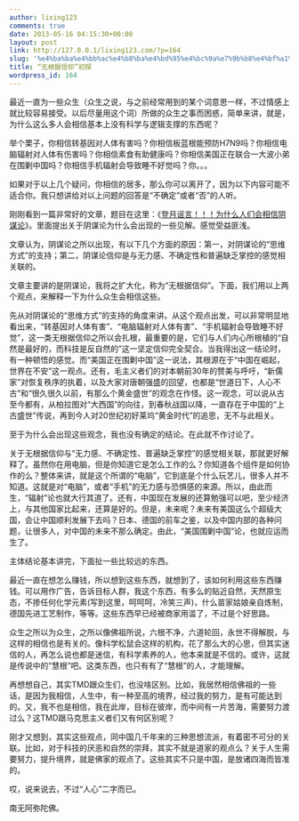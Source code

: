 ```yaml
---
author: lixing123
comments: true
date: 2013-05-16 04:15:30+00:00
layout: post
link: http://127.0.0.1/lixing123.com/?p=164
slug: '%e4%ba%ba%e4%bb%ac%e4%b8%ba%e4%bd%95%e4%bc%9a%e7%9b%b8%e4%bf%a1%e6%97%a0%e7%a7%91%e5%ad%a6%e4%be%9d%e6%8d%ae%e7%9a%84%e4%ba%8b'
title: “无根据信仰”初探
wordpress_id: 164
---
```


最近一直为一些众生（众生之说，与之前经常用到的某个词意思一样，不过情感上就比较容易接受。以后尽量用这个词）所做的众生之事而困惑，简单来讲，就是，为什么这么多人会相信基本上没有科学与逻辑支撑的东西呢？

举个栗子，你相信转基因对人体有害吗？你相信板蓝根能预防H7N9吗？你相信电脑辐射对人体有伤害吗？你相信素食有助健康吗？你相信美国正在联合一大波小弟在围剿中国吗？你相信手机辐射会导致睡不好觉吗？你。。。

如果对于以上几个疑问，你相信的居多，那么你可以离开了，因为以下内容可能不适合你。我只想讲给对以上问题的回答是“不确定”或者“否”的人听。

<!-- more -->

刚刚看到一篇非常好的文章，题目在这里：《[登月谣言！！！为什么人们会相信阴谋论](http://select.yeeyan.org/view/370724/361546)》。里面提出关于阴谋论为什么会出现的一些见解。感觉受益匪浅。

文章认为，阴谋论之所以出现，有以下几个方面的原因：第一，对阴谋论的“思维方式”的支持；第二，阴谋论信仰是与无力感、不确定性和普遍缺乏掌控的感觉相关联的。

文章主要讲的是阴谋论，我将之扩大化，称为“无根据信仰”。下面，我们用以上两个观点，来解释一下为什么众生会相信这些。

先从对阴谋论的“思维方式”的支持的角度来讲。从这个观点出发，可以非常明显地看出来，“转基因对人体有害”、“电脑辐射对人体有害”、“手机辐射会导致睡不好觉”，这一类无根据信仰之所以会扎根，最重要的是，它们与人们内心所根植的“自然是最好的，而科技是反自然的”这一坚定信仰完全契合。当我得出这一结论时，有一种顿悟的感觉。而“美国正在围剿中国”这一说法，其根源在于“中国在崛起，世界在不安”这一观点。还有，毛主义者们的对本朝前30年的赞美与呼吁，“新儒家”对恢复秩序的执着，以及大家对唐朝强盛的回望，也都是“世道日下，人心不古”和“很久很久以前，有那么个黄金盛世”的观念在作怪。这一观念，可以说从古至今都有，从柏拉图对“大西国”的向往，到春秋战国以降，一直存在于中国的“上古盛世”传说，再到今人对20世纪初好莱坞“黄金时代”的追思，无不与此相关。

至于为什么会出现这些观念，我也没有确定的结论。在此就不作讨论了。

关于无根据信仰与“无力感、不确定性、普遍缺乏掌控”的感觉相关联，那就更好解释了。虽然你在用电脑，但是你知道它是怎么工作的么？你知道各个组件是如何协作的么？整体来讲，就是这个所谓的“电脑”，它到底是个什么玩艺儿，很多人并不知道。这就是对“电脑”，或者“手机”的无力感与恐惧感的来源。所以，由此而生，“辐射”论也就大行其道了。还有，中国现在发展的还算勉强可以吧，至少经济上，与其他国家比起来，还算是好的。但是，未来呢？未来有美国这么个超级大国，会让中国顺利发展下去吗？日本、德国的前车之鉴，以及中国内部的各种问题，让很多人，对中国的未来不那么确定。由此，“美国围剿中国”论，也就应运而生了。

主体结论基本讲完，下面扯一些比较远的东西。

最近一直在想怎么赚钱，所以想到这些东西，就想到了，该如何利用这些东西赚钱。可以用作广告，告诉目标人群，我这个东西，有多么的贴近自然，天然原生态，不掺任何化学元素(写到这里，呵呵呵，冷笑三声)，什么苗家姑娘亲自炼制，德国先进工艺制作，等等。这些东西早已经被商家用滥了，不过是个好思路。

众生之所以为众生，之所以像佛祖所说，六根不净，六道轮回，永世不得解脱，与这样的相信也是有关的。像科学松鼠会这样的机构，花了那么大的心思，但其实迷信的人，再怎么说也都是迷信，有科学素养的人，他本来就是不信的。或许，这就是传说中的“慧根”吧。这类东西，也只有有了“慧根”的人，才能理解。

再想想自己，其实TMD跟众生们，也没啥区别。比如，我居然相信佛祖的一些话，是因为我相信，人生中，有一种至高的境界，经过我的努力，是有可能达到的。又，我不也是相信，我在此岸，目标在彼岸，而中间有一片苦海，需要努力渡过么？这TMD跟马克思主义者们又有何区别呢？

刚才又想到，其实这些观点，同中国几千年来的三种思想流派，有着密不可分的关联。比如，对于科技的厌恶和自然的崇拜，其实不就是道家的观点么？关于人生需要努力，提升境界，就是佛家的观点了。这些其实不只是中国，是放诸四海而皆准的。

哎，说来说去，不过“人心”二字而已。

南无阿弥陀佛。
